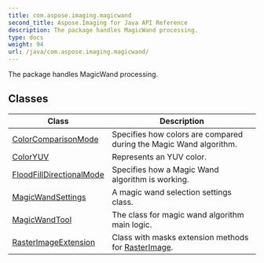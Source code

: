 ```yaml
---
title: com.aspose.imaging.magicwand
second_title: Aspose.Imaging for Java API Reference
description: The package handles MagicWand processing.
type: docs
weight: 94
url: /java/com.aspose.imaging.magicwand/
---
```


The package handles MagicWand processing.


## Classes

| Class | Description |
| --- | --- |
| [ColorComparisonMode](../com.aspose.imaging.magicwand/colorcomparisonmode) | Specifies how colors are compared during the Magic Wand algorithm. |
| [ColorYUV](../com.aspose.imaging.magicwand/coloryuv) | Represents an YUV color. |
| [FloodFillDirectionalMode](../com.aspose.imaging.magicwand/floodfilldirectionalmode) | Specifies how a Magic Wand algorithm is working. |
| [MagicWandSettings](../com.aspose.imaging.magicwand/magicwandsettings) | A magic wand selection settings class. |
| [MagicWandTool](../com.aspose.imaging.magicwand/magicwandtool) | The class for magic wand algorithm main logic. |
| [RasterImageExtension](../com.aspose.imaging.magicwand/rasterimageextension) | Class with masks extension methods for [RasterImage](../com.aspose.imaging/rasterimage). |
